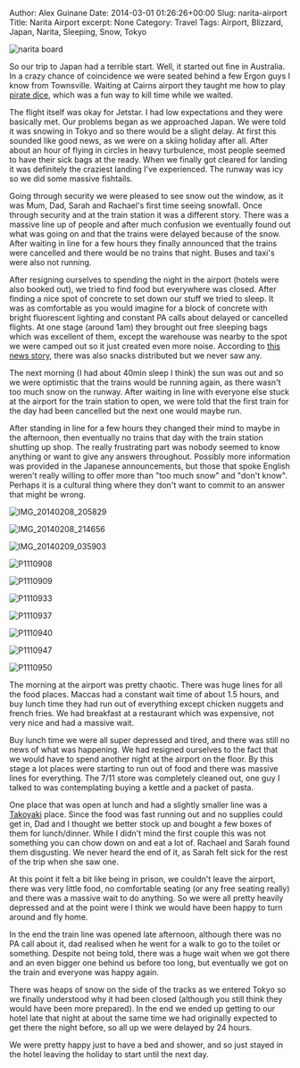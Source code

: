 Author: Alex Guinane
Date: 2014-03-01 01:26:26+00:00
Slug: narita-airport
Title: Narita Airport
excerpt: None
Category: Travel
Tags: Airport, Blizzard, Japan, Narita, Sleeping, Snow, Tokyo

![narita board](/images/2014/2014-03-01-narita-airport/narita-board.jpg)

So our trip to Japan had a terrible start. Well, it started out fine in Australia. In a crazy chance of coincidence we were seated behind a few Ergon guys I know from Townsville. Waiting at Cairns airport they taught me how to play [pirate dice](http://en.wikipedia.org/wiki/Liar's_dice), which was a fun way to kill time while we waited.

The flight itself was okay for Jetstar. I had low expectations and they were basically met. Our problems began as we approached Japan. We were told it was snowing in Tokyo and so there would be a slight delay. At first this sounded like good news, as we were on a skiing holiday after all. After about an hour of flying in circles in heavy turbulence, most people seemed to have their sick bags at the ready. When we finally got cleared for landing it was definitely the craziest landing I've experienced. The runway was icy so we did some massive fishtails.

Going through security we were pleased to see snow out the window, as it was Mum, Dad, Sarah and Rachael's first time seeing snowfall. Once through security and at the train station it was a different story. There was a massive line up of people and after much confusion we eventually found out what was going on and that the trains were delayed because of the snow. After waiting in line for a few hours they finally announced that the trains were cancelled and there would be no trains that night. Buses and taxi's were also not running.

After resigning ourselves to spending the night in the airport (hotels were also booked out), we tried to find food but everywhere was closed. After finding a nice spot of concrete to set down our stuff we tried to sleep. It was as comfortable as you would imagine for a block of concrete with bright fluorescent lighting and constant PA calls about delayed or cancelled flights. At one stage (around 1am) they brought out free sleeping bags which was excellent of them, except the warehouse was nearby to the spot we were camped out so it just created even more noise. According to [this news story](http://www.japantimes.co.jp/news/2014/02/09/national/worst-blizzard-in-45-years-claims-seven-1000-hurt/#.Uw3TsvSSwVg), there was also snacks distributed but we never saw any.

The next morning (I had about 40min sleep I think) the sun was out and so we were optimistic that the trains would be running again, as there wasn't too much snow on the runway. After waiting in line with everyone else stuck at the airport for the train station to open, we were told that the first train for the day had been cancelled but the next one would maybe run.

After standing in line for a few hours they changed their mind to maybe in the afternoon, then eventually no trains that day with the train station shutting up shop. The really frustrating part was nobody seemed to know anything or want to give any answers throughout. Possibly more information was provided in the Japanese announcements, but those that spoke English weren't really willing to offer more than "too much snow" and "don't know". Perhaps it is a cultural thing where they don't want to commit to an answer that might be wrong.

![IMG_20140208_205829](/images/2014/2014-03-01-narita-airport/img_20140208_205829.jpg)

![IMG_20140208_214656](/images/2014/2014-03-01-narita-airport/img_20140208_214656.jpg)

![IMG_20140209_035903](/images/2014/2014-03-01-narita-airport/img_20140209_035903.jpg)

![P1110908](/images/2014/2014-03-01-narita-airport/p1110908.jpg)

![P1110909](/images/2014/2014-03-01-narita-airport/p1110909.jpg)

![P1110933](/images/2014/2014-03-01-narita-airport/p1110933.jpg)

![P1110937](/images/2014/2014-03-01-narita-airport/p1110937.jpg)

![P1110940](/images/2014/2014-03-01-narita-airport/p1110940.jpg)

![P1110947](/images/2014/2014-03-01-narita-airport/p1110947.jpg)

![P1110950](/images/2014/2014-03-01-narita-airport/p1110950.jpg)

The morning at the airport was pretty chaotic. There was huge lines for all the food places. Maccas had a constant wait time of about 1.5 hours, and buy lunch time they had run out of everything except chicken nuggets and french fries. We had breakfast at a restaurant which was expensive, not very nice and had a massive wait.

Buy lunch time we were all super depressed and tired, and there was still no news of what was happening. We had resigned ourselves to the fact that we would have to spend another night at the airport on the floor. By this stage a lot places were starting to run out of food and there was massive lines for everything. The 7/11 store was completely cleaned out, one guy I talked to was contemplating buying a kettle and a packet of pasta.

One place that was open at lunch and had a slightly smaller line was a [Takoyaki](http://en.wikipedia.org/wiki/Takoyaki) place. Since the food was fast running out and no supplies could get in, Dad and I thought we better stock up and bought a few boxes of them for lunch/dinner. While I didn't mind the first couple this was not something you can chow down on and eat a lot of. Rachael and Sarah found them disgusting. We never heard the end of it, as Sarah felt sick for the rest of the trip when she saw one.

At this point it felt a bit like being in prison, we couldn't leave the airport, there was very little food, no comfortable seating (or any free seating really) and there was a massive wait to do anything. So we were all pretty heavily depressed and at the point were I think we would have been happy to turn around and fly home.

In the end the train line was opened late afternoon, although there was no PA call about it, dad realised when he went for a walk to go to the toilet or something. Despite not being told, there was a huge wait when we got there and an even bigger one behind us before too long, but eventually we got on the train and everyone was happy again.

There was heaps of snow on the side of the tracks as we entered Tokyo so we finally understood why it had been closed (although you still think they would have been more prepared). In the end we ended up getting to our hotel late that night at about the same time we had originally expected to get there the night before, so all up we were delayed by 24 hours.

We were pretty happy just to have a bed and shower, and so just stayed in the hotel leaving the holiday to start until the next day.
